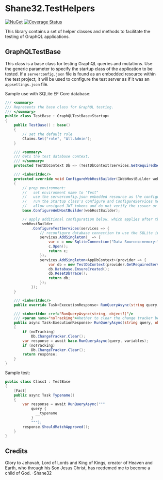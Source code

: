 # Shane32.TestHelpers

[![NuGet](https://img.shields.io/nuget/v/Shane32.TestHelpers.svg)](https://www.nuget.org/packages/Shane32.TestHelpers) [![Coverage Status](https://coveralls.io/repos/github/Shane32/GraphQL.AspNetCore3/badge.svg?branch=master)](https://coveralls.io/github/Shane32/GraphQL.TestHelpers?branch=master)

This library contains a set of helper classes and methods to facilitate the testing of GraphQL applications.

## GraphQLTestBase

This class is a base class for testing GraphQL queries and mutations.
Use the generic parameter to specify the startup class of the application to be tested.
If a `serverconfig.json` file is found as an embedded resource within the test project, it will be used
to configure the test server as if it was an `appsettings.json` file.

Sample use with SQLite EF Core database:

```cs
/// <summary>
/// Represents the base class for GraphQL testing.
/// </summary>
public class TestBase : GraphQLTestBase<Startup>
{
    public TestBase() : base()
    {
        // set the default role
        Claims.Set("role", "All.Admin");
    }

    /// <summary>
    /// Gets the test database context.
    /// </summary>
    protected TestDbContext Db => (TestDbContext)Services.GetRequiredService<AppDbContext>();

    /// <inheritdoc/>
    protected override void ConfigureWebHostBuilder(IWebHostBuilder webHostBuilder)
    {
        // prep environment:
        //   set environment name to "Test"
        //   use the serverconfig.json embedded resource as the configuration source, if found
        //   run the Startup class's Configure and ConfigureServices methods
        //   allow unsigned JWT tokens and do not verify the issuer or audience
        base.ConfigureWebHostBuilder(webHostBuilder);

        // apply additional configuration below, which applies after the base configuration
        webHostBuilder
            .ConfigureTestServices(services => {
                // reconfigure database connection to use the SQLite in-memory database
                services.AddSingleton(_ => {
                    var c = new SqliteConnection("Data Source=:memory:");
                    c.Open();
                    return c;
                });
                services.AddSingleton<AppDbContext>(provider => {
                    var db = new TestDbContext(provider.GetRequiredService<SqliteConnection>());
                    db.Database.EnsureCreated();
                    db.ResetDbTrace();
                    return db;
                });
            });
    }

    /// <inheritdoc/>
    public override Task<ExecutionResponse> RunQueryAsync(string query, object? variables = null) => RunQueryAsync(query, variables, true);

    /// <inheritdoc cref="RunQueryAsync(string, object?)"/>
    /// <param name="noTracking">Whether to clear the change tracker before and after running the query.</param>
    public async Task<ExecutionResponse> RunQueryAsync(string query, object? variables = null, bool noTracking = true)
    {
        if (noTracking)
            Db.ChangeTracker.Clear();
        var response = await base.RunQueryAsync(query, variables);
        if (noTracking)
            Db.ChangeTracker.Clear();
        return response;
    }
}
```

Sample test:

```cs
public class Class1 : TestBase
{
    [Fact]
    public async Task Typename()
    {
        var response = await RunQueryAsync("""
            query {
              __typename
            }
            """);
        response.ShouldMatchApproved();
    }
}
```

## Credits

Glory to Jehovah, Lord of Lords and King of Kings, creator of Heaven and Earth, who through his Son Jesus Christ,
has reedemed me to become a child of God. -Shane32
